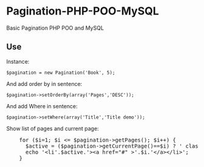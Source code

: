 Pagination-PHP-POO-MySQL
========================

Basic Pagination PHP POO and MySQL

<h2>Use</h2>
<p>Instance:</p>
<code>$pagination = new Pagination('Book', 5);</code>
<p>And add order by in sentence:</p>
<code>$pagination->setOrderBy(array('Pages','DESC'));</code>
<p>And add Where in sentence:</p>
<code>$pagination->setWhere(array('Title','Title demo'));</code>
<p>Show list of pages and current page:</p>
<pre>
	for ($i=1; $i &lt;= $pagination->getPages(); $i++) { 
	  $active = ($pagination->getCurrentPage()==$i) ? ' class="active"':'';
	  echo '&lt;li'.$active.'>&lt;a href="#" >'.$i.'&lt;/a>&lt;/li>';
	}
</pre>